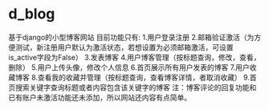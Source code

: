 # d_blog
基于django的小型博客网站
目前功能只有:
    1.用户登录注册
    2.邮箱验证激活（为方便测试，新注册用户默认为激活状态，若想设置为必须邮箱激活，可设置is_active字段为False）
    3.发表博客
    4.用户博客管理（按标题查询，修改，查看，删除）
    5.用户上传头像，修改个人信息
    6.首页展示所有用户发表的博客
    7.用户收藏博客
    8.查看我的收藏并管理（按标题查询，查看博客详情，者取消收藏）
    9.首页搜索关键字查询标题或者内容包含该关键字的博客
    注：博客评论的回复功能和已有账户未激活功能还未添加，所以网站还内容有点简单。
